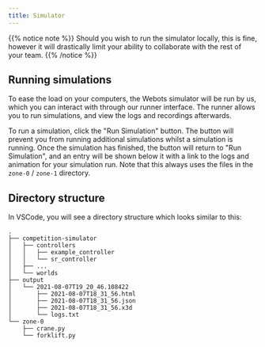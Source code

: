 ```yaml
---
title: Simulator
---
```


{{% notice note %}}
Should you wish to run the simulator locally, this is fine, however it will drastically limit your ability to collaborate with the rest of your team.
{{% /notice %}}

## Running simulations

To ease the load on your computers, the Webots simulator will be run by us, which you can interact with through our runner interface. The runner allows you to run simulations, and view the logs and recordings afterwards.

To run a simulation, click the "Run Simulation" button. The button will prevent you from running additional simulations whilst a simulation is running. Once the simulation has finished, the button will return to "Run Simulation", and an entry will be shown below it with a link to the logs and animation for your simulation run. Note that this always uses the files in the `zone-0` / `zone-1` directory.

## Directory structure

In VSCode, you will see a directory structure which looks similar to this:

``` plain
.
├── competition-simulator
│   ├── controllers
│   │   ├── example_controller
│   │   └── sr_controller
│   ├── ...
│   └── worlds
├── output
│   └── 2021-08-07T19_20_46.108422
│       ├── 2021-08-07T18_31_56.html
│       ├── 2021-08-07T18_31_56.json
│       ├── 2021-08-07T18_31_56.x3d
│       └── logs.txt
└── zone-0
    ├── crane.py
    └── forklift.py
```
